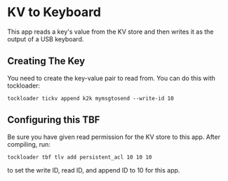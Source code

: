 KV to Keyboard
=========

This app reads a key's value from the KV store and then writes it as the output
of a USB keyboard.

Creating The Key
----------------

You need to create the key-value pair to read from. You can do this with
tockloader:

```
tockloader tickv append k2k mymsgtosend --write-id 10
```

Configuring this TBF
--------------------

Be sure you have given read permission for the KV store to this app. After
compiling, run:

```
tockloader tbf tlv add persistent_acl 10 10 10
```

to set the write ID, read ID, and append ID to 10 for this app.
